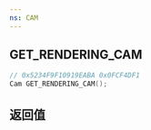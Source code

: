```yaml
---
ns: CAM
---
```

## GET_RENDERING_CAM

```c
// 0x5234F9F10919EABA 0x0FCF4DF1
Cam GET_RENDERING_CAM();
```


## 返回值
